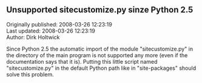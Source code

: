 ## Unsupported sitecustomize.py sinze Python 2.5  
Originally published: 2008-03-26 12:23:19  
Last updated: 2008-03-26 12:23:19  
Author: Dirk Holtwick  
  
Since Python 2.5 the automatic import of the module "sitecustomize.py" in the directory of the main program is not supported any more (even if the documentation says that it is). Putting this little script named "sitecustomize.py" in the default Python path like in "site-packages" should solve this problem.